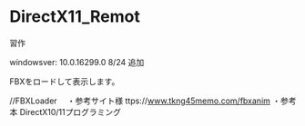 # DirectX11_Remot
習作


windowsver: 10.0.16299.0
8/24 追加

FBXをロードして表示します。

//FBXLoader　
・参考サイト様
ttps://www.tkng45memo.com/fbxanim
・参考本
DirectX10/11プログラミング
